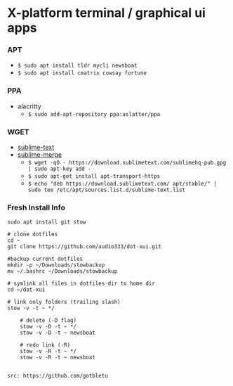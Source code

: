 # X-platform terminal / graphical ui apps

### APT
* `$ sudo apt install tldr mycli newsboat`
* `$ sudo apt install cmatrix cowsay fortune`

### PPA
* alacritty
  * `$ sudo add-apt-repository ppa:aslatter/ppa`

### WGET
* [sublime-text](https://www.sublimetext.com/docs/linux_repositories.html#apt)  
* [sublime-merge](https://www.sublimemerge.com/docs/linux_repositories#apt)
  * `$ wget -qO - https://download.sublimetext.com/sublimehq-pub.gpg | sudo apt-key add -`
  * `$ sudo apt-get install apt-transport-https`
  * `$ echo "deb https://download.sublimetext.com/ apt/stable/" | sudo tee /etc/apt/sources.list.d/sublime-text.list`

### Fresh Install Info
    sudo apt install git stow

    # clone dotfiles
    cd ~
    git clone https://github.com/audio333/dot-xui.git

    #backup current dotfiles
    mkdir -p ~/Downloads/stowbackup
    mv ~/.bashrc ~/Downloads/stowbackup

    # symlink all files in dotfiles dir to home dir
    cd ~/dot-xui

    # link only folders (trailing slash)
    stow -v -t ~ */

        # delete (-D flag)
        stow -v -D -t ~ */
        stow -v -D -t ~ newsboat

        # redo link (-R)
        stow -v -R -t ~ */
        stow -v -R -t ~ newsboat


    src: https://github.com/gotbletu

